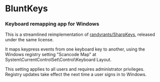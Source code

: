 # BluntKeys
### Keyboard remapping app for Windows

This is a streamlined reimplementation of [randyrants/SharpKeys](https://github.com/randyrants/sharpkeys), released under the same license.

It maps keypress events from one keyboard key to another, using the Windows registry setting "Scancode Map" at System\CurrentControlSet\Control\Keyboard Layout.

This setting applies to all users and requires administrator privileges. Registry updates take effect the next time a user signs in to Windows.
